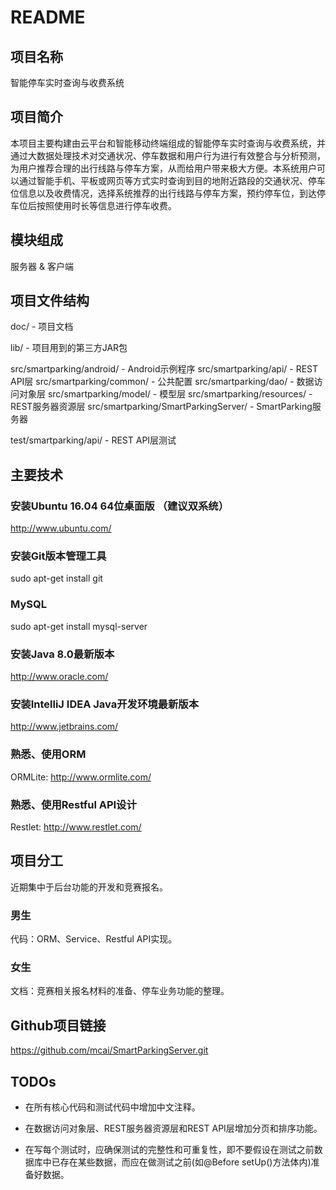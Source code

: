 # README

## 项目名称

智能停车实时查询与收费系统

## 项目简介

本项目主要构建由云平台和智能移动终端组成的智能停车实时查询与收费系统，并通过大数据处理技术对交通状况、停车数据和用户行为进行有效整合与分析预测，为用户推荐合理的出行线路与停车方案，从而给用户带来极大方便。本系统用户可以通过智能手机、平板或网页等方式实时查询到目的地附近路段的交通状况、停车位信息以及收费情况，选择系统推荐的出行线路与停车方案，预约停车位，到达停车位后按照使用时长等信息进行停车收费。

## 模块组成

服务器 & 客户端

## 项目文件结构

doc/ - 项目文档

lib/ - 项目用到的第三方JAR包

src/smartparking/android/  - Android示例程序
src/smartparking/api/ - REST API层
src/smartparking/common/ - 公共配置
src/smartparking/dao/ - 数据访问对象层
src/smartparking/model/ - 模型层
src/smartparking/resources/ - REST服务器资源层
src/smartparking/SmartParkingServer/ - SmartParking服务器

test/smartparking/api/ - REST API层测试

## 主要技术

### 安装Ubuntu 16.04 64位桌面版 （建议双系统）

http://www.ubuntu.com/

### 安装Git版本管理工具

sudo apt-get install git

### MySQL

sudo apt-get install mysql-server

### 安装Java 8.0最新版本

http://www.oracle.com/

### 安装IntelliJ IDEA Java开发环境最新版本

http://www.jetbrains.com/

### 熟悉、使用ORM

ORMLite:
http://www.ormlite.com/

### 熟悉、使用Restful API设计

Restlet:
http://www.restlet.com/

## 项目分工

近期集中于后台功能的开发和竞赛报名。

### 男生

代码：ORM、Service、Restful API实现。

### 女生

文档：竞赛相关报名材料的准备、停车业务功能的整理。

## Github项目链接

https://github.com/mcai/SmartParkingServer.git

## TODOs

* 在所有核心代码和测试代码中增加中文注释。

* 在数据访问对象层、REST服务器资源层和REST API层增加分页和排序功能。

* 在写每个测试时，应确保测试的完整性和可重复性，即不要假设在测试之前数据库中已存在某些数据，而应在做测试之前(如@Before setUp()方法体内)准备好数据。



